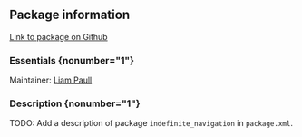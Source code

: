 <div id='indefinite_navigation-autogenerated' markdown='1'>


<!-- do not edit this file, autogenerated -->

## Package information 

[Link to package on Github](github:org=duckietown,repo=Software,path=20-indefinite-navigation/indefinite_navigation,branch=master)

### Essentials {nonumber="1"}

Maintainer: [Liam Paull](mailto:paull@mit.edu)

### Description {nonumber="1"}

TODO: Add a description of package `indefinite_navigation` in `package.xml`.



</div>

